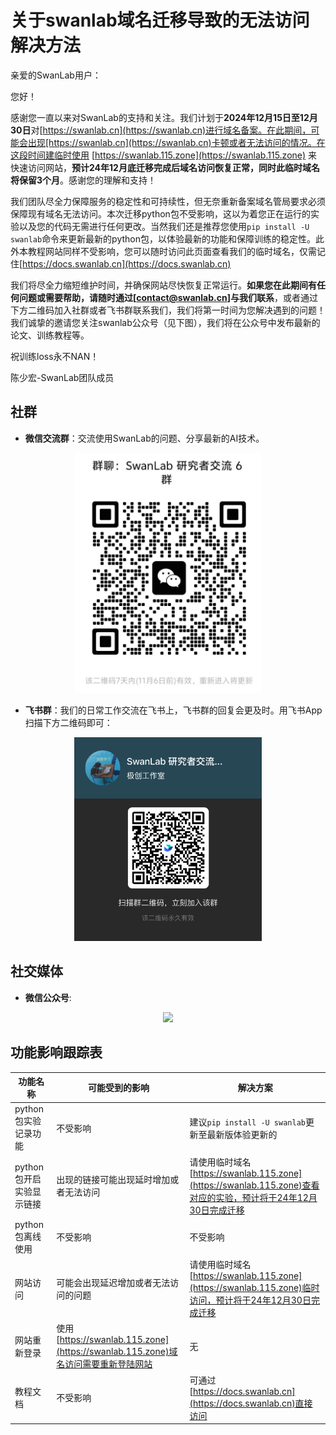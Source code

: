 # 关于swanlab域名迁移导致的无法访问解决方法


亲爱的SwanLab用户：

您好！

感谢您一直以来对SwanLab的支持和关注。我们计划于**2024年12月15日至12月30日**对[https://swanlab.cn](https://swanlab.cn)进行域名备案。在此期间，可能会出现[https://swanlab.cn](https://swanlab.cn)卡顿或者无法访问的情况。在这段时间建临时使用 [https://swanlab.115.zone](https://swanlab.115.zone) 来快速访问网站，**预计24年12月底迁移完成后域名访问恢复正常，同时此临时域名将保留3个月**。感谢您的理解和支持！

我们团队尽全力保障服务的稳定性和可持续性，但无奈重新备案域名管局要求必须保障现有域名无法访问。本次迁移python包不受影响，这以为着您正在运行的实验以及您的代码无需进行任何更改。当然我们还是推荐您使用`pip install -U swanlab`命令来更新最新的python包，以体验最新的功能和保障训练的稳定性。此外本教程网站同样不受影响，您可以随时访问此页面查看我们的临时域名，仅需记住[https://docs.swanlab.cn](https://docs.swanlab.cn)

我们将尽全力缩短维护时间，并确保网站尽快恢复正常运行。**如果您在此期间有任何问题或需要帮助，请随时通过[contact@swanlab.cn]与我们联系**，或者通过下方二维码加入社群或者飞书群联系我们，我们将第一时间为您解决遇到的问题！我们诚挚的邀请您关注swanlab公众号（见下图），我们将在公众号中发布最新的论文、训练教程等。

祝训练loss永不NAN！

陈少宏-SwanLab团队成员

## 社群

- **微信交流群**：交流使用SwanLab的问题、分享最新的AI技术。

<div align="center">
<img src="/assets/wechat-QR-Code.png" width=300>

</div>

- **飞书群**：我们的日常工作交流在飞书上，飞书群的回复会更及时。用飞书App扫描下方二维码即可：

<div align="center">
<img src="/assets/feishu-QR-Code.png" width=300>
</div>

## 社交媒体

- **微信公众号**:

<div align="center">
<img src="/assets/wechat_public_account.jpg" width=300>

</div>

## 功能影响跟踪表

| **功能名称**     | **可能受到的影响**                | **解决方案**                      |
|-------------------|-----------------------------------|-------------------------------|
| python包实验记录功能         | 不受影响             | 建议`pip install -U swanlab`更新至最新版体验更新的          |
| python包开启实验显示链接         | 出现的链接可能出现延时增加或者无法访问             | 请使用临时域名[https://swanlab.115.zone](https://swanlab.115.zone)查看对应的实验，预计将于24年12月30日完成迁移          |
| python包离线使用         | 不受影响             | 不受影响          |
| 网站访问         | 可能会出现延迟增加或者无法访问的问题                   | 请使用临时域名[https://swanlab.115.zone](https://swanlab.115.zone)临时访问，预计将于24年12月30日完成迁移        |
| 网站重新登录         | 使用[https://swanlab.115.zone](https://swanlab.115.zone)域名访问需要重新登陆网站                 | 无      |
| 教程文档         | 不受影响             | 可通过[https://docs.swanlab.cn](https://docs.swanlab.cn)直接访问          |
